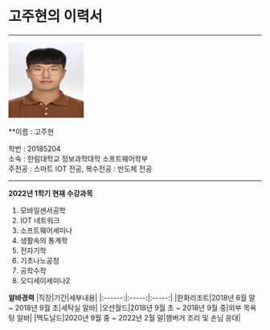 # 고주현의 이력서
-------------------------
<img src = KakaoTalk_20200820_134435662.jpg height = 150 width = 150>

**이름 : 고주현 

학번 : 20185204   
소속 : 한림대학교 정보과학대학 소프트웨어학부   
주전공 : 스마트 IOT 전공,     복수전공 : 반도체 전공    

----------------------------
**2022년 1학기 현재 수강과목**
1. 모바일센서공학
2. IOT 네트워크
3. 소프트웨어세미나
4. 생활속의 통계학
5. 전자기학
6. 기초나노공정
7. 공학수학
8. 오디세이세미나2

**알바경력**
|직장|기간|세부내용|
|:------:|:-----:|:-----:|
|한화리조트|2018년 6월 말 ~ 2018년 9월 초|세탁실 알바|
|오션월드|2018년 9월 초 ~ 2018년 9월 중|외부 목욕탕 알바|
|맥도날드|2020년 9월 중 ~ 2022년 2월 말|햄버거 조리 및 손님 응대|
